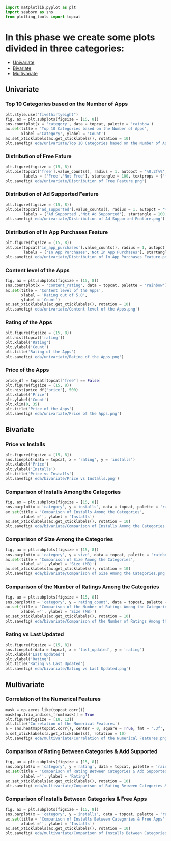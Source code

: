 ```python
import matplotlib.pyplot as plt
import seaborn as sns
from plotting_tools import topcat
```

# In this phase we create some plots divided in three categories: 

- [Univariate](#Univariate)
- [Bivariate](#Bivariate)
- [Multivariate](#Multivariate)

## Univariate

### Top 10 Categories based on the Number of Apps
```python
plt.style.use("fivethirtyeight")
fig, ax = plt.subplots(figsize = [15, 8])
sns.countplot(x = 'category', data = topcat, palette = 'rainbow')
ax.set(title = 'Top 10 Categories based on the Number of Apps',
       xlabel ='Category', ylabel = 'Count')
ax.set_xticklabels(ax.get_xticklabels(), rotation = 10)
plt.savefig('eda/univariate/Top 10 Categories based on the Number of Apps.png')
```
### Distribution of Free Fature
```python
plt.figure(figsize = (15, 8))
plt.pie(topcat['free'].value_counts(), radius = 1, autopct = '%0.2f%%', explode = [0.1, 0.4], 
        labels = ['Free','Not Free'], startangle = 100, textprops = {"fontsize": 15})
plt.savefig('eda/univariate/Distribution of Free Feature.png')
``` 
### Distribution of Ad Supported Feature
```python
plt.figure(figsize = (15, 8))
plt.pie(topcat['ad_supported'].value_counts(), radius = 1, autopct = '%0.2f%%', explode = [0.1, 0.15], 
        labels = ['Ad Supported','Not Ad Supported'], startangle = 100, textprops = {"fontsize": 15});
plt.savefig('eda/univariate/Distribution of Ad Supported Feature.png')
```
### Distribution of In App Purchases Feature
```python
plt.figure(figsize = (15, 8))
plt.pie(topcat['in_app_purchases'].value_counts(), radius = 1, autopct = '%0.2f%%', explode = [0.1, 0.3], 
        labels = ['In App Purchases','Not In App Purchases'], startangle = 100, textprops = {"fontsize": 15});
plt.savefig('eda/univariate/Distribution of In App Purchases Feature.png')
```
### Content level of the Apps
```python
fig, ax = plt.subplots(figsize = [15, 8])
sns.countplot(x = 'content_rating', data = topcat, palette = 'rainbow')
ax.set(title = 'Content level of the Apps', 
       xlabel = 'Rating out of 5.0',
       ylabel = 'Count')
ax.set_xticklabels(ax.get_xticklabels(), rotation = 10)
plt.savefig('eda/univariate/Content level of the Apps.png')
```
### Rating of the Apps
```python
plt.figure(figsize = (15, 8))
plt.hist(topcat['rating'])
plt.xlabel('Rating')
plt.ylabel('Count')
plt.title('Rating of the Apps')
plt.savefig('eda/univariate/Rating of the Apps.png')
```
### Price of the Apps
```python
price_df = topcat[topcat["free"] == False]
plt.figure(figsize = (15, 8))
plt.hist(price_df['price'], 500)
plt.xlabel('Price')
plt.ylabel('Count')
plt.xlim(0, 35)
plt.title('Price of the Apps')
plt.savefig('eda/univariate/Price of the Apps.png')
```

## Bivariate

### Price vs Installs
```python
plt.figure(figsize = [15, 8])
sns.lineplot(data = topcat, x = 'rating', y = 'installs')
plt.xlabel('Price')
plt.ylabel('Installs')
plt.title('Price vs Installs')
plt.savefig('eda/bivariate/Price vs Installs.png')
```
### Comparison of Installs Among the Categories
```python
fig, ax = plt.subplots(figsize = [15, 8])
sns.barplot(x = 'category', y ='installs', data = topcat, palette = 'rainbow')
ax.set(title = 'Comparison of Installs Among the Categories',
       xlabel ='', ylabel = 'Installs')
ax.set_xticklabels(ax.get_xticklabels(), rotation = 10)
plt.savefig('eda/bivariate/Comparison of Installs Among the Categories.png')
```
### Comparison of Size Among the Categories
```python
fig, ax = plt.subplots(figsize = [15, 8])
sns.barplot(x = 'category', y ='size', data = topcat, palette = 'rainbow')
ax.set(title = 'Comparison of Size Among the Categories',
       xlabel ='', ylabel = 'Size (MB)')
ax.set_xticklabels(ax.get_xticklabels(), rotation = 10)
plt.savefig('eda/bivariate/Comparison of Size Among the Categories.png')
```
### Comparison of the Number of Ratings Among the Categories
```python
fig, ax = plt.subplots(figsize = [15, 8])
sns.barplot(x = 'category', y ='rating_count', data = topcat, palette = 'rainbow')
ax.set(title = 'Comparison of the Number of Ratings Among the Categories',
       xlabel ='', ylabel = 'Size (MB)')
ax.set_xticklabels(ax.get_xticklabels(), rotation = 10)
plt.savefig('eda/bivariate/Comparison of the Number of Ratings Among the Categories.png')
```
### Rating vs Last Updated
```python
plt.figure(figsize = [15, 8])
sns.lineplot(data = topcat, x = 'last_updated', y = 'rating')
plt.xlabel('Last Updated')
plt.ylabel('Rating')
plt.title('Rating vs Last Updated')
plt.savefig('eda/bivariate/Rating vs Last Updated.png')
```

## Multivariate

### Correlation of the Numerical Features
```python
mask = np.zeros_like(topcat.corr())
mask[np.triu_indices_from(mask)] = True
plt.figure(figsize = [18, 12])
plt.title('Correlation of the Numerical Features')
a = sns.heatmap(topcat.corr(), center = 0, square = True, fmt = '.3f', annot = True, mask = mask)
a.set_xticklabels(a.get_xticklabels(), rotation = 10)
plt.savefig('eda/multivariate/Correlation of the Numerical Features.png')
```
### Comparison of Rating Between Categories & Add Supported
```python
fig, ax = plt.subplots(figsize = [15, 8])
sns.barplot(x = 'category', y ='rating', data = topcat, palette = 'rainbow', hue  = 'ad_supported')
ax.set(title = 'Comparison of Rating Between Categories & Add Supported',
       xlabel ='', ylabel = 'Rating')
ax.set_xticklabels(ax.get_xticklabels(), rotation = 10)
plt.savefig('eda/multivariate/Comparison of Rating Between Categories & Add Supported.png')
```
### Comparison of Installs Between Categories & Free Apps
```python
fig, ax = plt.subplots(figsize = [15, 8])
sns.barplot(x = 'category', y ='installs', data = topcat, palette = 'rainbow', hue = 'free')
ax.set(title = 'Comparison of Installs Between Categories & Free Apps',
       xlabel ='', ylabel = 'Installs')
ax.set_xticklabels(ax.get_xticklabels(), rotation = 10)
plt.savefig('eda/multivariate/Comparison of Installs Between Categories & Free Apps.png')
```

